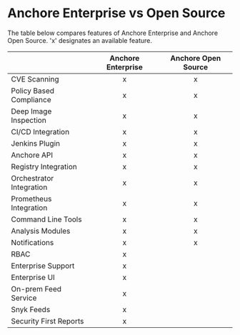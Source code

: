 # Anchore Enterprise vs Open Source

The table below compares features of Anchore Enterprise and Anchore Open Source. 'x' designates an available feature. 


|  | Anchore Enterprise | Anchore Open Source |
| :--- | :---: | :---: |
| CVE Scanning | x | x |
| Policy Based Compliance | x | x |
| Deep Image Inspection | x | x |
| CI/CD Integration | x | x |
| Jenkins Plugin | x | x |
| Anchore API | x | x |
| Registry Integration | x | x |
| Orchestrator Integration | x | x |
| Prometheus Integration | x | x |
| Command Line Tools | x | x |
| Analysis Modules | x | x |
| Notifications | x | x |
| RBAC | x |  |
| Enterprise Support | x |  |
| Enterprise UI | x |  |
| On-prem Feed Service | x |  |
| Snyk Feeds | x |  |
| Security First Reports | x | |